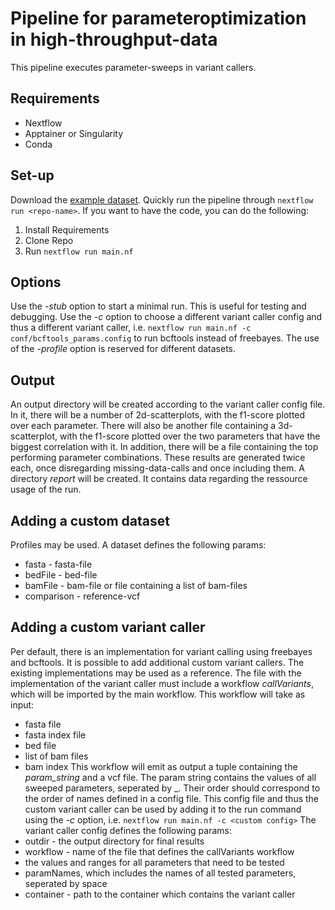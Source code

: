 # Pipeline for parameteroptimization in high-throughput-data
This pipeline executes parameter-sweeps in variant callers.

## Requirements
- Nextflow
- Apptainer or Singularity
- Conda

## Set-up
Download the [example dataset](https://www.dropbox.com/sh/syt1cko20ynyc4y/AAAy7LezYD3w4kl2mFTsxiFDa?dl=0).
Quickly run the pipeline through ```nextflow run <repo-name>```.
If you want to have the code, you can do the following:
1. Install Requirements
2. Clone Repo
3. Run ```nextflow run main.nf```

## Options
Use the *-stub* option to start a minimal run. This is useful for testing and debugging.
Use the *-c* option to choose a different variant caller config and thus a different variant caller, i.e. ```nextflow run main.nf -c conf/bcftools_params.config``` to run bcftools instead of freebayes.
The use of the *-profile* option is reserved for different datasets.

## Output
An output directory will be created according to the variant caller config file. In it, there will be a number of 2d-scatterplots, with the f1-score plotted over each parameter. There will also be another file containing a 3d-scatterplot, with the f1-score plotted over the two parameters that have the biggest correlation with it.
In addition, there will be a file containing the top performing parameter combinations.
These results are generated twice each, once disregarding missing-data-calls and once including them.
A directory _report_ will be created. It contains data regarding the ressource usage of the run.

## Adding a custom dataset
Profiles may be used. A dataset defines the following params:
- fasta - fasta-file
- bedFile - bed-file
- bamFile - bam-file or file containing a list of bam-files
- comparison - reference-vcf

## Adding a custom variant caller
Per default, there is an implementation for variant calling using freebayes and bcftools. It is possible to add additional custom variant callers.
The existing implementations may be used as a reference.
The file with the implementation of the variant caller must include a workflow _callVariants_, which will be imported by the main workflow.
This workflow will take as input:
- fasta file
- fasta index file
- bed file
- list of bam files
- bam index
This workflow will emit as output a tuple containing the *param_string* and a vcf file.
The param string contains the values of all sweeped parameters, seperated by \_. Their order should correspond to the order of names defined in a config file.
This config file and thus the custom variant caller can be used by adding it to the run command using the *-c* option, i.e.
```nextflow run main.nf -c <custom config>```
The variant caller config defines the following params:
- outdir - the output directory for final results
- workflow - name of the file that defines the callVariants workflow
- the values and ranges for all parameters that need to be tested
- paramNames, which includes the names of all tested parameters, seperated by space
- container - path to the container which contains the variant caller
